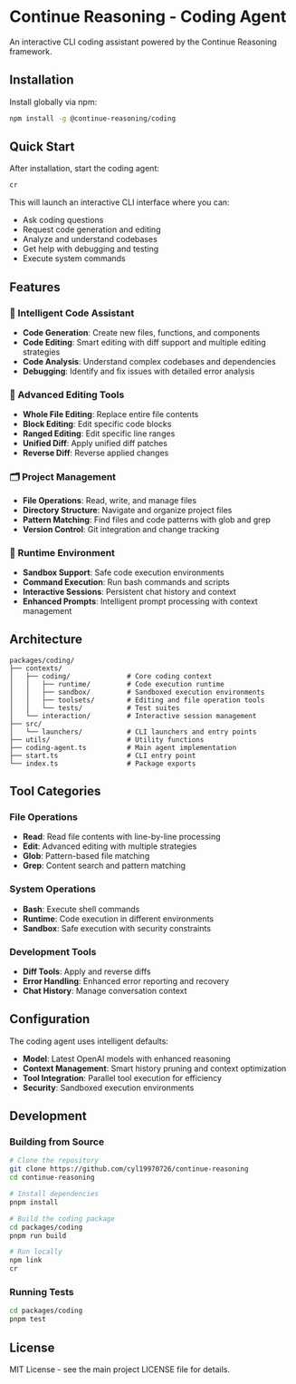 # Continue Reasoning - Coding Agent

An interactive CLI coding assistant powered by the Continue Reasoning framework.

## Installation

Install globally via npm:

```bash
npm install -g @continue-reasoning/coding
```

## Quick Start

After installation, start the coding agent:

```bash
cr
```

This will launch an interactive CLI interface where you can:
- Ask coding questions
- Request code generation and editing
- Analyze and understand codebases
- Get help with debugging and testing
- Execute system commands

## Features

### 🤖 Intelligent Code Assistant
- **Code Generation**: Create new files, functions, and components
- **Code Editing**: Smart editing with diff support and multiple editing strategies
- **Code Analysis**: Understand complex codebases and dependencies
- **Debugging**: Identify and fix issues with detailed error analysis

### 🔧 Advanced Editing Tools
- **Whole File Editing**: Replace entire file contents
- **Block Editing**: Edit specific code blocks
- **Ranged Editing**: Edit specific line ranges
- **Unified Diff**: Apply unified diff patches
- **Reverse Diff**: Reverse applied changes

### 🗂️ Project Management
- **File Operations**: Read, write, and manage files
- **Directory Structure**: Navigate and organize project files
- **Pattern Matching**: Find files and code patterns with glob and grep
- **Version Control**: Git integration and change tracking

### 🏃 Runtime Environment
- **Sandbox Support**: Safe code execution environments
- **Command Execution**: Run bash commands and scripts
- **Interactive Sessions**: Persistent chat history and context
- **Enhanced Prompts**: Intelligent prompt processing with context management

## Architecture

```
packages/coding/
├── contexts/
│   ├── coding/              # Core coding context
│   │   ├── runtime/         # Code execution runtime
│   │   ├── sandbox/         # Sandboxed execution environments
│   │   ├── toolsets/        # Editing and file operation tools
│   │   └── tests/           # Test suites
│   └── interaction/         # Interactive session management
├── src/
│   └── launchers/           # CLI launchers and entry points
├── utils/                   # Utility functions
├── coding-agent.ts          # Main agent implementation
├── start.ts                 # CLI entry point
└── index.ts                 # Package exports
```

## Tool Categories

### File Operations
- **Read**: Read file contents with line-by-line processing
- **Edit**: Advanced editing with multiple strategies
- **Glob**: Pattern-based file matching
- **Grep**: Content search and pattern matching

### System Operations
- **Bash**: Execute shell commands
- **Runtime**: Code execution in different environments
- **Sandbox**: Safe execution with security constraints

### Development Tools
- **Diff Tools**: Apply and reverse diffs
- **Error Handling**: Enhanced error reporting and recovery
- **Chat History**: Manage conversation context

## Configuration

The coding agent uses intelligent defaults:
- **Model**: Latest OpenAI models with enhanced reasoning
- **Context Management**: Smart history pruning and context optimization
- **Tool Integration**: Parallel tool execution for efficiency
- **Security**: Sandboxed execution environments

## Development

### Building from Source

```bash
# Clone the repository
git clone https://github.com/cyl19970726/continue-reasoning
cd continue-reasoning

# Install dependencies
pnpm install

# Build the coding package
cd packages/coding
pnpm run build

# Run locally
npm link
cr
```

### Running Tests

```bash
cd packages/coding
pnpm test
```

## License

MIT License - see the main project LICENSE file for details.